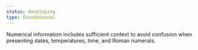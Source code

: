 ```yaml
---
status: developing
type: foundational
---
```


Numerical information includes sufficient context to avoid confusion when presenting dates, temperatures, time, and Roman numerals.
